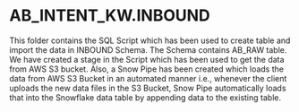 # AB_INTENT_KW.INBOUND
This folder contains the SQL Script which has been used to create table and import the data in INBOUND Schema. The Schema contains AB_RAW table.
We have created a stage in the Script which has been used to get the data from AWS S3 bucket.
Also, a Snow Pipe has been created which loads the data from AWS S3 Bucket in an automated manner i.e., whenever the client uploads the new data files in the S3 Bucket, Snow Pipe automatically loads that into the Snowflake data table by appending data to the existing table.
